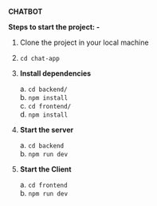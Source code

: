 **CHATBOT**

**Steps to start the project: -**

1. Clone the project in your local machine
2. `cd chat-app`
3. **Install dependencies**

   a. `cd backend/` <br />
   b. `npm install` <br />
   c. `cd frontend/` <br />
   d. `npm install` <br />

5. **Start the server**

   a. `cd backend` <br />
   b. `npm run dev` <br />

6. **Start the Client**

   a. `cd frontend` <br />
   b. `npm run dev` <br />
   <br />
